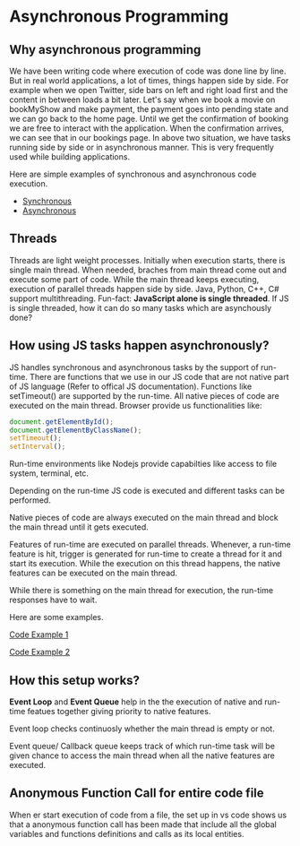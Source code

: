 # Asynchronous Programming

## Why asynchronous programming

We have been writing code where execution of code was done line by line. But in real world applications, a lot of times, things happen side by side.
For example when we open Twitter, side bars on left and right load first and the content in between loads a bit later.
Let's say when we book a movie on bookMyShow and make payment, the payment goes into pending state and we can go back to the home page. Until we get the confirmation of booking we are free to interact with the application. When the confirmation arrives, we can see that in our bookings page.
In above two situation, we have tasks running side by side or in asynchronous manner.
This is very frequently used while building applications.

Here are simple examples of synchronous and asynchronous code execution.

- [Synchronous](./synchronous.js)
- [Asynchronous](./asynchronous.js)

## Threads

Threads are light weight processes. Initially when execution starts, there is single main thread. When needed, braches from main thread come out and execute some part of code. While the main thread keeps executing, execution of parallel threads happen side by side.
Java, Python, C++, C# support multithreading.
Fun-fact: **JavaScript alone is single threaded**.
If JS is single threaded, how it can do so many tasks which are asynchously done?

## How using JS tasks happen asynchronously?

JS handles synchronous and asynchronous tasks by the support of run-time. 
There are functions that we use in our JS code that are not native part of JS language (Refer to offical JS documentation). Functions like setTimeout() are supported by the run-time.
All native pieces of code are executed on the main thread.
Browser provide us functionalities like:

```js
document.getElementById();
document.getElementByClassName();
setTimeout();
setInterval();
```

Run-time environments like Nodejs provide capabilties like access to file system, terminal, etc.

Depending on the run-time JS code is executed and different tasks can be performed.

Native pieces of code are always executed on the main thread and block the main thread until it gets executed.

Features of run-time are executed on parallel threads. Whenever, a run-time feature is hit, trigger is generated for run-time to create a thread for it and start its execution. While the execution on this thread happens, the native features can be executed on the main thread.

While there is something on the main thread for execution, the run-time responses have to wait.

Here are some examples.

[Code Example 1](./synchronousVsAsynchronous.js)

[Code Example 2](./mainThread.js)

## How this setup works?

**Event Loop** and **Event Queue** help in the the execution of native and run-time featues together giving priority to native features.

Event loop checks continuosly whether the main thread is empty or not.

Event queue/ Callback queue keeps track of which run-time task will be given chance to access the main thread when all the native features are executed.

## Anonymous Function Call for entire code file

When er start execution of code from a file, the set up in vs code shows us that a anonymous function call has been made that include all the global variables and functions definitions and calls as its local entities.
